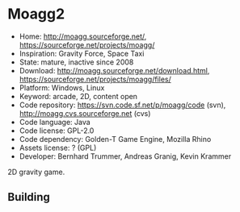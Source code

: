 # Moagg2

- Home: http://moagg.sourceforge.net/, https://sourceforge.net/projects/moagg/
- Inspiration: Gravity Force, Space Taxi
- State: mature, inactive since 2008
- Download: http://moagg.sourceforge.net/download.html, https://sourceforge.net/projects/moagg/files/
- Platform: Windows, Linux
- Keyword: arcade, 2D, content open
- Code repository: https://svn.code.sf.net/p/moagg/code (svn), http://moagg.cvs.sourceforge.net (cvs)
- Code language: Java
- Code license: GPL-2.0
- Code dependency: Golden-T Game Engine, Mozilla Rhino
- Assets license: ? (GPL)
- Developer: Bernhard Trummer, Andreas Granig, Kevin Krammer

2D gravity game.

## Building
